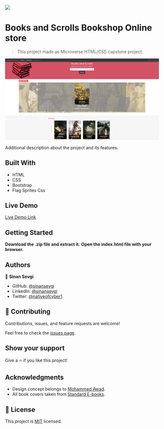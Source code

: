 ![](https://img.shields.io/badge/Microverse-blueviolet)

# Books and Scrolls Bookshop Online store

> This project made as Microverse HTML/CSS capstone project.

![screenshot](./assets/images/screenshot.jpg)

Additional description about the project and its features.

## Built With

- HTML
- CSS
- Bootstrap
- Flag Sprites Css

## Live Demo

[Live Demo Link](https://sinansevgi.github.io/capstonestore/)


## Getting Started

**Download the .zip file and extract it.**
**Open the index.html file with your browser.**

## Authors


👤 **Sinan Sevgi**

- GitHub: [@sinansevgi](https://github.com/sinansevgi)
- LinkedIn: [@sinansevgi](https://www.linkedin.com/in/sinan-s-52559437/)
- Twitter: [@nativeofcyber1](https://twitter.com/nativeofcyber1)


## 🤝 Contributing

Contributions, issues, and feature requests are welcome!

Feel free to check the [issues page](issues/).

## Show your support

Give a ⭐️ if you like this project!

## Acknowledgments

- Design concept belongs to [Mohammed Awad](https://www.behance.net/gallery/24796463/ZATTIX).
- All book covers taken from [Standard E-books](https://standardebooks.org/).

## 📝 License

This project is [MIT](lic.url) licensed.